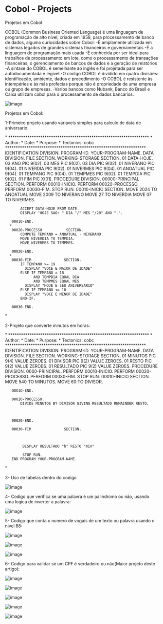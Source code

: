 # Cobol - Projects
Projetos em Cobol

COBOL (Common Business Oriented Language) é uma linguagem de programação de alto nível, criada em 1959, para processamento de banco de dados, alguma curiosidades sobre Cobol: 
      -É amplamente utilizada em sistemas legados de grandes sistemas financeiros e governamentais 
      -É a linguagem de programação mais usada 
      -É conhecida por ser ideal para trabalhos de processamento em lote, como o processamento de transações financeiras, o gerenciamento de bancos de dados e a geração de relatórios 
      -A sintaxe do COBOL é semelhante ao inglês e foi projetada para ser autodocumentada e legível 
      -O código COBOL é dividido em quatro divisões: identificação, ambiente, dados e procedimento 
      -O COBOL é resistente às intempéries e às más profecias porque não é propriedade de uma empresa ou grupo de empresas. 
      -Varios bancos como Nubank, Banco do Brasil e Caixa utilizam cobol para o processamento de dados bancarios.

![image](https://github.com/user-attachments/assets/80a8da45-2942-4c2e-bb1d-907e5de54ccf)


Projetos em Cobol:

1-Primeiro projeto usando variaveis simples para calculo de data de aniversario:

"
      ******************************************************************
      * Author:
      * Date:
      * Purpose:
      * Tectonics: cobc
      ******************************************************************
       IDENTIFICATION DIVISION.
       PROGRAM-ID. YOUR-PROGRAM-NAME.
       DATA DIVISION.
       FILE SECTION.
       WORKING-STORAGE SECTION.
       01  DATA-HOJE.
           03 ANO          PIC 9(02).
           03 MES          PIC 9(02).
           03 DIA          PIC 9(02).
       01  NIVERANO        PIC 9(04).
       01  NIVERDIA        PIC 9(02).
       01  NIVERMES        PIC 9(04).
       01  ANOATUAL        PIC 9(04).
       01  TEMPANO           PIC 9(04).
       01  TEMPMES           PIC 9(02).
       01  TEMPDIA           PIC 9(02).
       01  FIM               PIC X(01).
       PROCEDURE DIVISION.
       00000-PRINCIPAL            SECTION.
           PERFORM 00010-INICIO.
           PERFORM 00020-PROCESSO.
           PERFORM 00030-FIM.
           STOP RUN.
       00010-INICIO              SECTION.
           MOVE 2024 TO ANOATUAL
           MOVE 2009 TO NIVERANO
           MOVE 27 TO NIVERDIA
           MOVE 07 TO NIVERMES.

           ACCEPT DATA-HOJE FROM DATE.
           DISPLAY "HOJE SAO: " DIA "/" MES "/20" ANO ".".

       00010-END.
      *
       00020-PROCESSO           SECTION.
           COMPUTE TEMPANO = ANOATUAL - NIVERANO
           MOVE NIVERDIA TO TEMPDIA.
           MOVE NIVERMES TO TEMPMES.

       00020-END.
      *
       00030-FIM               SECTION.
           IF TEMPANO >= 19
             DISPLAY "VOCE E MAIOR DE IDADE"
           ELSE IF TEMPANO = 18
                 AND TEMPDIA EQUAL DIA
                 AND TEMPMES EQUAL MES
             DISPLAY "HOJE E SEU ANIVERSARIO"
           ELSE IF TEMPANO <= 18
             DISPLAY "VOCE E MENOR DE IDADE"
           END-IF.

       00030-END.
"

2-Projeto que converte minutos em horas:

"
      ******************************************************************
      * Author:
      * Date:
      * Purpose:
      * Tectonics: cobc
      ******************************************************************
       IDENTIFICATION DIVISION.
       PROGRAM-ID. YOUR-PROGRAM-NAME.
       DATA DIVISION.
       FILE SECTION.
       WORKING-STORAGE SECTION.
       01 MINUTOS      PIC 9(4)         VALUE ZEROES.
       01 DIVISOR      PIC 9(2)         VALUE ZEROES.
       01 RESTO        PIC 9(2)         VALUE ZEROES.
       01 RESULTADO    PIC 9(2)         VALUE ZEROES.
       PROCEDURE DIVISION.
       0000-PRINCIPAL.
           PERFORM 00010-INICIO.
           PERFORM 00020-PROCESSO.
           PERFORM 00030-FIM.
           STOP RUN.
       00010-INICIO              SECTION.
           MOVE 540 TO MINUTOS.
           MOVE 60 TO DIVISOR.


       OOO1O-END.

       00020-PROCESSO.
           DIVIDE MINUTOS BY DIVISOR GIVING RESULTADO REMAINDER RESTO.



       00020-END.

       00030-FIM               SECTION.



            DISPLAY RESULTADO "h" RESTO "min"

            STOP RUN.
       END PROGRAM YOUR-PROGRAM-NAME.
"

3- Uso de tabelas dentro do codigo

![image](https://github.com/user-attachments/assets/5836605d-c4fc-4d2a-a13f-1135d8a5a9dc)

4- Codigo que verifica se uma palavra é um palindromo ou não, usando uma logica de inverter a palavra:

![image](https://github.com/user-attachments/assets/8ad00fe8-6335-4552-8e1c-326ebcb89ea8)

5- Codigo que conta o numero de vogais de um texto ou palavra usando o nivel 88:

![image](https://github.com/user-attachments/assets/ec8ec2f3-ac8f-4595-8d57-da312b7d4d0c)

![image](https://github.com/user-attachments/assets/ae952da3-a049-4aab-bf4f-245b2457e1c1)

![image](https://github.com/user-attachments/assets/830555dc-51c9-4a0a-b5b7-d5ad615aab39)

6- Codigo para validar se um CPF é verdadeiro ou não(Maior projeto deste artigo):

![image](https://github.com/user-attachments/assets/bf601b7a-4c6d-4ab0-ab42-76aa5db755e4)

![image](https://github.com/user-attachments/assets/3b38eba6-4b4b-4a82-b66c-1a073c0242ed)

![image](https://github.com/user-attachments/assets/db3b10ea-4f3b-4a2f-82e1-9e9fdcef9350)

![image](https://github.com/user-attachments/assets/32f4d856-0e9c-48d4-acd0-6c00352075d4)

![image](https://github.com/user-attachments/assets/4c132a60-29a1-42a1-8ed0-4d75ba291741)







